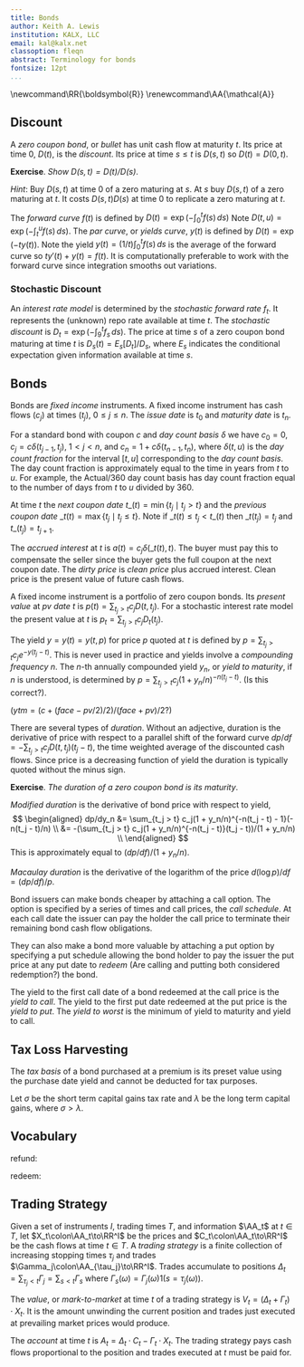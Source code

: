 ```yaml
---
title: Bonds
author: Keith A. Lewis
institution: KALX, LLC
email: kal@kalx.net
classoption: fleqn
abstract: Terminology for bonds
fontsize: 12pt
...
```


\newcommand\RR{\boldsymbol{R}}
\renewcommand\AA{\mathcal{A}}

## Discount

A _zero coupon bond_, or _bullet_ has unit cash flow at maturity $t$. Its
price at time 0, $D(t)$, is the _discount_.
Its price at time $s \le t$ is $D(s, t)$
so $D(t) = D(0,t)$.

__Exercise__. _Show $D(s,t) = D(t)/D(s)$_.

_Hint_: Buy $D(s,t)$ at time 0 of a zero maturing at $s$.
At $s$ buy $D(s,t)$ of a zero maturing at $t$.
It costs $D(s,t)D(s)$ at time 0 to replicate a zero maturing at $t$.

The _forward curve_ $f(t)$ is defined by $D(t) = \exp(-\int_0^t f(s)\,ds)$ 
Note $D(t,u) = \exp(-\int_t^u f(s)\,ds)$.
The _par curve_, or _yields curve_, $y(t)$ is defined by $D(t) = \exp(-t y(t))$.
Note the yield $y(t) = (1/t)\int_0^t f(s)\,ds$
is the average of the forward curve so $ty'(t) + y(t) = f(t)$.
It is computationally preferable to work with the forward curve since
integration smooths out variations. 

### Stochastic Discount

An _interest rate model_ is determined by the _stochastic forward rate_ $f_t$.
It represents the (unknown) repo rate available at time $t$.
The _stochastic discount_ is $D_t = \exp(-\int_9^t f_s\,ds)$.
The price at time $s$ of a zero coupon bond maturing at time $t$
is $D_s(t) = E_s[D_t]/D_s$, where $E_s$ indicates the conditional expectation
given information available at time $s$.

## Bonds

Bonds are _fixed income_ instruments. 
A fixed income instrument has cash flows $(c_j)$ at times $(t_j)$,
$0\le j\le n$. The _issue date_ is $t_0$ and _maturity date_ is $t_n$.

For a standard bond with coupon $c$ and _day count basis $\delta$_ we have
$c_0 = 0$, $c_j = c\delta(t_{j-1}, t_j)$, $1 < j < n$, and 
$c_n = 1 + c\delta(t_{n-1}, t_n)$, where $\delta(t,u)$ is the _day count
fraction_ for the interval $[t,u]$ corresponding to the _day count basis_.
The day count fraction is approximately equal to the time in years from
$t$ to $u$. For example, the Actual/360 day count basis has day count fraction
equal to the number of days from $t$ to $u$ divided by 360.

At time $t$ the _next coupon date_ $t\_(t) = \min\{ t_j \mid t_j > t\}$
and the _previous coupon date_ $\_t(t) = \max\{ t_j \mid t_j \le t\}$.
Note if $\_t(t) \le t_j < t\_(t)$ then $\_t(t_j) = t_j$ and $t\_(t_j) = t_{j+1}$.

The _accrued interest_ at $t$ is $a(t) = c_j \delta(\_t(t), t)$. The
buyer must pay this to compensate the seller since the buyer gets the full coupon
at the next coupon date.  The _dirty price_ is _clean price_ plus accrued
interest. Clean price is the present value of future cash flows.

A fixed income instrument is a portfolio of zero coupon bonds.
Its _present value_ at _pv date_ $t$ is $p(t) = \sum_{t_j > t} c_j D(t, t_j)$.
For a stochastic interest rate model the present value at $t$ is
$p_t = \sum_{t_j > t} c_j D_t(t_j)$.

The yield $y = y(t) = y(t,p)$ for price $p$ quoted at $t$ is defined by 
$p = \sum_{t_j > t} c_j e^{-y(t_j - t)}$. This is never used in practice and
yields involve a _compounding frequency_ $n$.
The $n$-th annually compounded yield $y_n$, or _yield to maturity_, if $n$ is understood, is determined by 
$p = \sum_{t_j > t} c_j(1 + y_n/n)^{-n(t_j - t)}$. (Is this correct?).

($ytm = (c + (face - pv/2)/2)/(face + pv)/2$?)

There are several types of _duration_. 
Without an adjective, duration is the derivative of price with respect to a parallel
shift of the forward curve $dp/df = -\sum_{t_j > t} c_j D(t, t_j) (t_j - t)$,
the time weighted average of the discounted cash flows.
Since price is a decreasing function of yield the duration is typically quoted
without the minus sign.

__Exercise__. _The duration of a zero coupon bond is its maturity_.

_Modified duration_ is the derivative of bond price with respect to yield, 
$$
\begin{aligned}
	dp/dy_n &= \sum_{t_j > t} c_j(1 + y_n/n)^{-n(t_j - t) - 1}(-n(t_j - t)/n) \\
	&= -(\sum_{t_j > t} c_j(1 + y_n/n)^{-n(t_j - t)}(t_j - t))/(1 + y_n/n) \\
\end{aligned}
$$
This is approximately equal to $(dp/df)/(1 + y_n/n)$.

_Macaulay duration_ is the derivative of the logarithm of
the price $d(\log p)/df = (dp/df)/p$.

Bond issuers can make bonds cheaper by attaching a call option. The
option is specified by a series of times and call prices, the _call
schedule_. At each call date the issuer can pay the holder the call
price to terminate their remaining bond cash flow obligations.

They can also make a bond more valuable by attaching a put option by
specifying a put schedule allowing the bond holder to pay the issuer
the put price at any put date to _redeem_ (Are calling
and putting both considered redemption?) the bond.

The yield to the first call date of a bond redeemed at the call price is the _yield to call_.
The yield to the first put date redeemed at the put price is the _yield to put_.
The _yield to worst_ is the minimum of yield to maturity and yield to call.

## Tax Loss Harvesting

The _tax basis_ of a bond purchased at a premium is its preset value using
the purchase date yield and cannot be deducted for tax purposes.

Let $\sigma$ be the short term capital gains tax rate and $\lambda$
be the long term capital gains, where $\sigma > \lambda$.

## Vocabulary

refund:

redeem:

## Trading Strategy

Given a set of instruments $I$, trading times $T$, and information
$\AA_t$ at $t\in T$, let $X_t\colon\AA_t\to\RR^I$ be the prices and
$C_t\colon\AA_t\to\RR^I$ be the cash flows at time $t\in T$.
A _trading strategy_ is a finite collection of increasing stopping
times $\tau_j$ and trades $\Gamma_j\colon\AA_{\tau_j}\to\RR^I$.
Trades accumulate to positions $\Delta_t = \sum_{\tau_j < t} \Gamma_j =
\sum_{s<t} \Gamma_s$ where $\Gamma_s(\omega) = \Gamma_j(\omega)1(s =
\tau_j(\omega))$.

The _value_, or _mark-to-market_ at time $t$ of a trading strategy is
$V_t = (\Delta_t + \Gamma_t)\cdot X_t$. It is the amount unwinding the
current position and trades just executed at prevailing market prices would produce.

The _account_ at time $t$ is $A_t = \Delta_t\cdot C_t - \Gamma_t\cdot X_t$.
The trading strategy pays cash flows proportional to the position and
trades executed at $t$ must be paid for.
